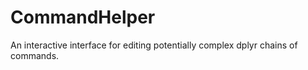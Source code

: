 CommandHelper
=============

An interactive interface for editing potentially complex dplyr chains of commands.
